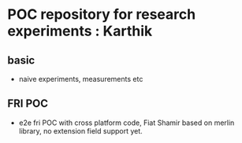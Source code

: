 # POC repository for research experiments : Karthik

## basic

* naive experiments, measurements etc

## FRI POC

* e2e fri POC with cross platform code, Fiat Shamir based on merlin library, no extension field support yet.
